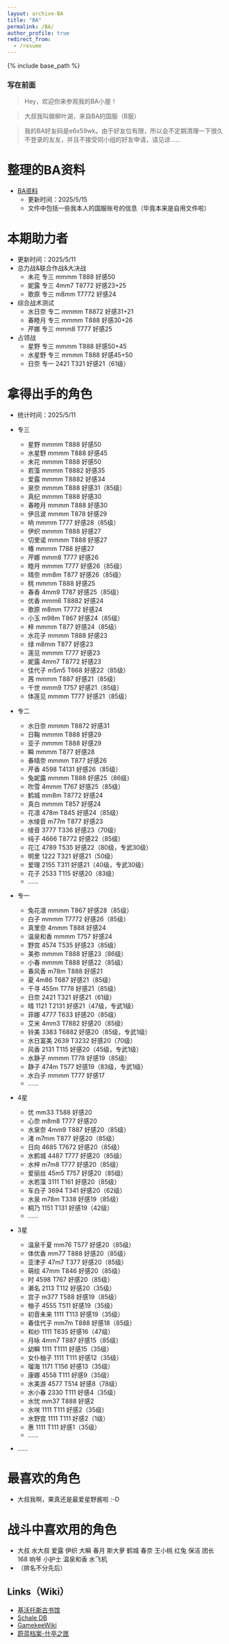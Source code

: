 ```yaml
---
layout: archive-BA
title: "BA"
permalink: /BA/
author_profile: true
redirect_from:
  - /resume
---
```


{% include base_path %}

<script>
    var sWord = prompt("请输入密码哦", "");
    var password = "1234567";
    var isCancle = false;
    while(sWord != password){
        if(sWord == null){
            isCancle = true;
            break;
        }
        else{
            sWord = prompt("请输入密码", "密码到底是多少呢？");
        }
    }
    if(!isCancle){
        alert("欢迎光临！");
    }
    else{
        location.replace("/homepage/");
        window.close();
    }
</script>

### 写在前面
> Hey，欢迎你来参观我的BA小屋！

> 大叔我叫做柳叶湖，来自BA的国服（B服）

> 我的BA好友码是e6x59wk。由于好友位有限，所以会不定期清理一下很久不登录的友友，并且不接受同小组的好友申请，请见谅……

整理的BA资料
======
* <a href="/files/BA.xlsx" target="_blank">BA资料</a>
  * 更新时间：2025/5/15
  * 文件中包括一些我本人的国服账号的信息（毕竟本来是自用文件啦）

本期助力者
======
* 更新时间：2025/5/11
* 总力战&联合作战&大决战
  * 未花 专三 mmmm T888 好感50
  * 妮露 专三 4mm7 T8772 好感23+25
  * 歌原 专三 m8mm T7772 好感24
* 综合战术测试
  * 水日奈 专二 mmmm T8872 好感31+21
  * 春睦月 专三 mmmm T888 好感30+26
  * 芹娜 专三 mmm8 T777 好感25
* 占领战
  * 星野 专三 mmmm T888 好感50+45
  * 水星野 专三 mmmm T888 好感45+50
  * 日奈 专一 2421 T321 好感21（61级）
  

拿得出手的角色
======
* 统计时间：2025/5/11

* 专三
  * 星野 mmmm T888 好感50
  * 水星野 mmmm T888 好感45
  * 未花 mmmm T888 好感50
  * 若藻 mmmm T8882 好感35
  * 爱露 mmmm T8882 好感34
  * 泉奈 mmmm T888 好感31（85级）
  * 真纪 mmmm T888 好感30
  * 春睦月 mmmm T888 好感30
  * 伊吕波 mmmm T878 好感29
  * 响 mmmm T777 好感28（85级）
  * 伊织 mmmm T888 好感27
  * 切里诺 mmmm T888 好感27
  * 椿 mmmm T788 好感27
  * 芹娜 mmm8 T777 好感26
  * 睦月 mmmm T777 好感26（85级）
  * 晴奈 mm8m T877 好感26（85级）
  * 桃 mmmm T888 好感25
  * 春香 4mm9 T787 好感25（85级）
  * 优香 mmm6 T8882 好感24
  * 歌原 m8mm T7772 好感24
  * 小玉 m98m T867 好感24（85级）
  * 梓 mmmm T877 好感24（85级）
  * 水花子 mmmm T888 好感23
  * 绿 m8mm T877 好感23
  * 莲见 mmmm T777 好感23
  * 妮露 4mm7 T8772 好感23
  * 佳代子 m5m5 T668 好感22（85级）
  * 茜 mmmm T887 好感21（85级）
  * 千世 mmm9 T757 好感21（85级）
  * 体莲见 mmmm T777 好感21（85级）

* 专二
  * 水日奈 mmmm T8872 好感31
  * 日鞠 mmmm T888 好感29
  * 亚子 mmmm T888 好感29
  * 瞬 mmmm T877 好感28
  * 春晴奈 mmmm T877 好感26
  * 芹香 4598 T4131 好感26（85级）
  * 兔妮露 mmmm T888 好感25（86级）
  * 吹雪 4mmm T767 好感25（85级）
  * 鹤城 mm8m T8772 好感24
  * 真白 mmmm T857 好感24
  * 花凛 478m T845 好感24（85级）
  * 水绫音 m77m T877 好感23
  * 绫音 3777 T336 好感23（70级）
  * 纯子 4666 T8772 好感22（85级）
  * 花江 4789 T535 好感22（80级，专武30级）
  * 明里 1222 T321 好感21（50级）
  * 爱理 2155 T311 好感21（40级，专武30级）
  * 花子 2533 T115 好感20（83级）
  * ……

* 专一
  * 兔花凛 mmmm T867 好感28（85级）
  * 白子 mmmm T7772 好感26（85级）
  * 真里奈 4mmm T888 好感24
  * 温泉和香 mmmm T757 好感24
  * 野宫 4574 T535 好感23（85级）
  * 美弥 mmmm T888 好感23（86级）
  * 小春 mmmm T888 好感22（85级）
  * 春风香 m78m T888 好感21
  * 夏 4m86 T687 好感21（85级）
  * 千寻 455m T778 好感21（85级）
  * 日奈 2421 T321 好感21（61级）
  * 晴 1121 T2131 好感21（47级，专武1级）
  * 菲娜 4777 T633 好感20（85级）
  * 艾米 4mm3 T7882 好感20（85级）
  * 铃美 3383 T6882 好感20（85级，专武1级）
  * 水日富美 2639 T3232 好感20（70级）
  * 风香 2131 T115 好感20（45级，专武1级）
  * 水静子 mmmm T778 好感19（85级）
  * 静子 474m T577 好感19（83级，专武1级）
  * 水白子 mmmm T777 好感17
  * ……

* 4星
  * 忧 mm33 T588 好感20
  * 心奈 m8m8 T777 好感20
  * 水泉奈 4mm9 T887 好感20（85级）
  * 渚 m7mm T877 好感20（85级）
  * 日向 4685 T7672 好感20（85级）
  * 水鹤城 4487 T777 好感20（85级）
  * 水梓 m7m8 T777 好感20（85级）
  * 爱丽丝 45m5 T757 好感20（85级）
  * 水若藻 3111 T161 好感20（85级）
  * 车白子 3694 T341 好感20（62级）
  * 水泉 m78m T338 好感19（85级）
  * 桐乃 1151 T131 好感19（42级）
  * ……

* 3星
  * 温泉千夏 mm76 T577 好感20（85级）
  * 体优香 mm77 T888 好感20（85级）
  * 亚津子 47m7 T377 好感20（85级）
  * 萌绘 47mm T846 好感20（85级）
  * 时 4598 T767 好感20（85级）
  * 濑名 2113 T112 好感20（35级）
  * 宫子 m377 T588 好感19（85级）
  * 柚子 4555 T511 好感19（35级）
  * 初音未来 1111 T113 好感19（35级）  
  * 春佳代子 mm7m T888 好感18（85级）
  * 和纱 1111 T635 好感16（47级）
  * 月咏 4mm7 T887 好感15（85级）
  * 幼瞬 1111 T1111 好感15（35级）
  * 女仆柚子 1111 T111 好感12（35级）
  * 瑠海 1171 T156 好感13（35级）
  * 康娜 4558 T111 好感9（35级）
  * 水美游 4577 T514 好感8（78级）
  * 水小春 2330 T111 好感4（35级）
  * 水忧 mm37 T888 好感2
  * 水咲 1111 T111 好感2（35级）
  * 水野宫 1111 T111 好感2（1级）
  * 惠 1111 T111 好感1（35级）
  * ……

* ……
  
最喜欢的角色
======
* 大叔我啊，果真还是最爱星野酱啦 :-D

战斗中喜欢用的角色
======
* 大叔 水大叔  爱露  伊织  大瞬  春月  斯大萝  鹤城  春奈  王小桃  红兔  保洁  团长  168  响爷  小护士  温泉和香  水飞机
* （排名不分先后）

## Links（Wiki）
 * <a href="https://kivo.wiki/" target="_blank">基沃托斯古书馆</a>
 * <a href="https://schaledb.com/home" target="_blank">Schale DB</a>
 * <a href="https://www.gamekee.com/ba/" target="_blank">GamekeeWiki</a>
 * <a href="https://arona.icu/" target="_blank">蔚蓝档案-什亭之匣</a>